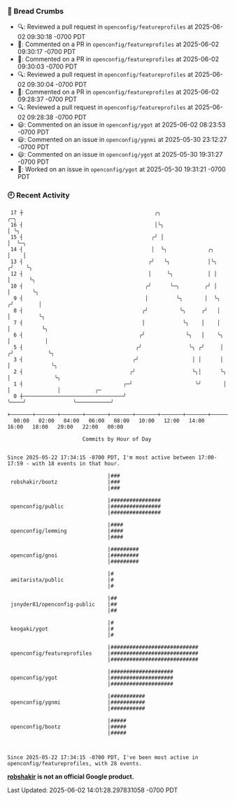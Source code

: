 ### 🍞 Bread Crumbs

 * 🔍: Reviewed a pull request in  `openconfig/featureprofiles` at 2025-06-02 09:30:18 -0700 PDT
 * 💬: Commented on a PR in  `openconfig/featureprofiles` at 2025-06-02 09:30:17 -0700 PDT
 * 💬: Commented on a PR in  `openconfig/featureprofiles` at 2025-06-02 09:30:03 -0700 PDT
 * 🔍: Reviewed a pull request in  `openconfig/featureprofiles` at 2025-06-02 09:30:04 -0700 PDT
 * 💬: Commented on a PR in  `openconfig/featureprofiles` at 2025-06-02 09:28:37 -0700 PDT
 * 🔍: Reviewed a pull request in  `openconfig/featureprofiles` at 2025-06-02 09:28:38 -0700 PDT
 * 😃: Commented on an issue in `openconfig/ygot` at 2025-06-02 08:23:53 -0700 PDT
 * 😃: Commented on an issue in `openconfig/ygnmi` at 2025-05-30 23:12:27 -0700 PDT
 * 😃: Commented on an issue in `openconfig/ygot` at 2025-05-30 19:31:27 -0700 PDT
 * 👀: Worked on an issue in `openconfig/ygot` at 2025-05-30 19:31:21 -0700 PDT

### 🕘 Recent Activity
```
 17 ┼                                          ╭╮                            ╭─╮
 16 ┤                                          │╰╮                           │ ╰╮
 15 ┤                                         ╭╯ │                           │  ╰─╮
 14 ┤                                         │  ╰╮             ╭╮           │    │
 13 ┤                                        ╭╯   ╰╮            │╰╮         ╭╯    ╰╮
 12 ┤                                        │     ╰╮           │ │         │      ╰╮
 10 ┤                                       ╭╯      ╰─╮        ╭╯ │         │       ╰╮
  9 ┤                                       │         ╰╮       │  ╰╮       ╭╯        │
  8 ┤                                      ╭╯          ╰╮     ╭╯   │       │         ╰╮
  7 ┤                                      │            ╰╮    │    │       │          ╰╮
  6 ┤                                     ╭╯             ╰╮   │    ╰╮      │           │
  5 ┤                                    ╭╯               ╰╮ ╭╯     │     ╭╯           ╰╮
  3 ┤                                   ╭╯                 │ │      │     │             ╰╮
  2 ┤                                  ╭╯                  ╰╮│      ╰╮    │              ╰╮
  1 ┤                                ╭─╯                    ╰╯       │    │               │           ╭─
  0 ┼────────────────────────────────╯                               ╰────╯               ╰───────────╯
    +───────+───────+───────+───────+───────+───────+───────+───────+───────+───────+───────+───────+────
  00:00   02:00   04:00   06:00   08:00   10:00   12:00   14:00   16:00   18:00   20:00   22:00   00:00   

						Commits by Hour of Day


Since 2025-05-22 17:34:15 -0700 PDT, I'm most active between 17:00-17:59 - with 18 events in that hour.

```



```
                                |###
 robshakir/bootz                |###
                                |###

                                |################
 openconfig/public              |################
                                |################

                                |####
 openconfig/lemming             |####
                                |####

                                |#########
 openconfig/gnoi                |#########
                                |#########

                                |#
 amitarista/public              |#
                                |#

                                |##
 jsnyder81/openconfig-public    |##
                                |##

                                |#
 keogaki/ygot                   |#
                                |#

                                |############################
 openconfig/featureprofiles     |############################
                                |############################

                                |####################
 openconfig/ygot                |####################
                                |####################

                                |###########
 openconfig/ygnmi               |###########
                                |###########

                                |#####
 openconfig/bootz               |#####
                                |#####



Since 2025-05-22 17:34:15 -0700 PDT, I've been most active in openconfig/featureprofiles, with 28 events.

```
**[robshakir](mailto:robjs@google.com) is not an official Google product.**  


Last Updated: 2025-06-02 14:01:28.297831058 -0700 PDT
